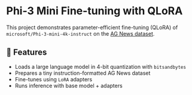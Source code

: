 # Phi-3 Mini Fine-tuning with QLoRA

This project demonstrates parameter-efficient fine-tuning (QLoRA) of `microsoft/Phi-3-mini-4k-instruct` on the [AG News dataset](https://huggingface.co/datasets/ag_news).

## 🚀 Features
- Loads a large language model in 4-bit quantization with `bitsandbytes`
- Prepares a tiny instruction-formatted AG News dataset
- Fine-tunes using `LoRA` adapters
- Runs inference with base model + adapters